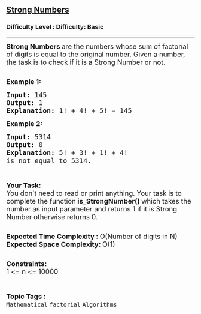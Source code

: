 <h2><a href="https://www.geeksforgeeks.org/problems/strong-numbers4336/1?page=4&difficulty=Basic&status=unsolved,attempted&sortBy=accuracy">Strong Numbers</a></h2><h3>Difficulty Level : Difficulty: Basic</h3><hr><div class="problems_problem_content__Xm_eO"><p><span style="font-size:18px"><strong>Strong Numbers&nbsp;</strong>are the numbers whose sum of factorial of digits is equal to the original number. Given a number, the task is to check if it is a Strong Number or not.</span><br>
&nbsp;</p>

<p><span style="font-size:18px"><strong>Example 1:</strong></span></p>

<pre><span style="font-size:18px"><strong>Input: </strong>145
<strong>Output: </strong>1
<strong>Explanation: </strong>1! + 4! + 5! = 145</span>
</pre>

<p><span style="font-size:18px"><strong>Example 2:</strong></span></p>

<pre><span style="font-size:18px"><strong>Input: </strong>5314
<strong>Output: </strong>0
<strong>Explanation: </strong>5! + 3! + 1! + 4! 
is not equal to 5314.</span>
</pre>

<p>&nbsp;</p>

<p><span style="font-size:18px"><strong>Your Task:</strong><br>
You don't need to read or print anything. Your task is to complete the function<strong> is_StrongNumber()&nbsp;</strong>which takes the number as input parameter and returns 1 if it is Strong Number otherwise returns 0.</span><br>
&nbsp;</p>

<p><span style="font-size:18px"><strong>Expected Time Complexity :&nbsp;</strong>O(Number of digits in N)<br>
<strong>Expected Space Complexity:&nbsp;</strong>O(1)</span><br>
&nbsp;</p>

<p><span style="font-size:18px"><strong>Constraints:</strong><br>
1 &lt;= n &lt;= 10000</span></p>
</div><br><p><span style=font-size:18px><strong>Topic Tags : </strong><br><code>Mathematical</code>&nbsp;<code>factorial</code>&nbsp;<code>Algorithms</code>&nbsp;